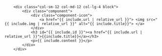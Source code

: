 
        <div class="col-sm-12 col-md-12 col-lg-4 block">
            <div class="component">
                <div class="component-icon">
                    <a href="{{ include.url | relative_url }}"> <img src="{{ include.img | relative_url }}" alt="{{ include.title}}"> </a>
                </div>
                <h3 id="{{ include.id }}"><a href="{{ include.url | relative_url }}">{{include.title}}</a></h3>
                <p>{{ include.content }}</p>
            </div>
        </div>
